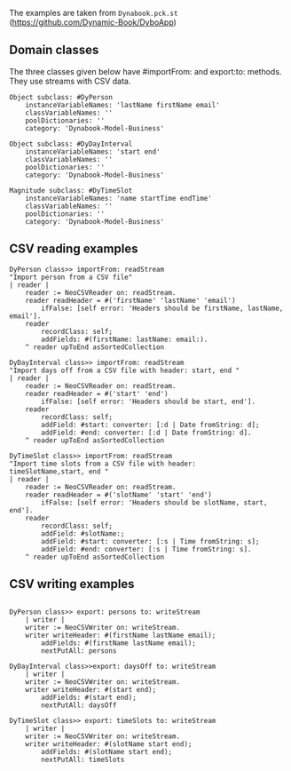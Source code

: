The examples are taken from ``Dynabook.pck.st`` (https://github.com/Dynamic-Book/DyboApp)

## Domain classes 
The three classes given below have  #importFrom: and export:to: methods. They use streams with CSV data.

````Smalltalk
Object subclass: #DyPerson
	instanceVariableNames: 'lastName firstName email'
	classVariableNames: ''
	poolDictionaries: ''
	category: 'Dynabook-Model-Business'
````

````Smalltalk
Object subclass: #DyDayInterval
	instanceVariableNames: 'start end'
	classVariableNames: ''
	poolDictionaries: ''
	category: 'Dynabook-Model-Business'
````


````Smalltalk
Magnitude subclass: #DyTimeSlot
	instanceVariableNames: 'name startTime endTime'
	classVariableNames: ''
	poolDictionaries: ''
	category: 'Dynabook-Model-Business'
````




## CSV reading examples 

````Smalltalk
DyPerson class>> importFrom: readStream 
"Import person from a CSV file"
| reader |
    reader := NeoCSVReader on: readStream.
    reader readHeader = #('firstName' 'lastName' 'email')
        ifFalse: [self error: 'Headers should be firstName, lastName, email'].
    reader
        recordClass: self;
        addFields: #(firstName: lastName: email:).
    ^ reader upToEnd asSortedCollection
````


````Smalltalk
DyDayInterval class>> importFrom: readStream
"Import days off from a CSV file with header: start, end "
| reader |
    reader := NeoCSVReader on: readStream.
    reader readHeader = #('start' 'end')
        ifFalse: [self error: 'Headers should be start, end'].
    reader
        recordClass: self;
        addField: #start: converter: [:d | Date fromString: d];
        addField: #end: converter: [:d | Date fromString: d].
    ^ reader upToEnd asSortedCollection
````



````Smalltalk
DyTimeSlot class>> importFrom: readStream
"Import time slots from a CSV file with header:
timeSlotName,start, end "
| reader |
	reader := NeoCSVReader on: readStream.
	reader readHeader = #('slotName' 'start' 'end')
		ifFalse: [self error: 'Headers should be slotName, start, end'].
	reader 
		recordClass: self;
		addField: #slotName:;
		addField: #start: converter: [:s | Time fromString: s];
		addField: #end: converter: [:s | Time fromString: s].
	^ reader upToEnd asSortedCollection 
````




## CSV writing examples 

````Smalltalk

DyPerson class>> export: persons to: writeStream
	| writer |
	writer := NeoCSVWriter on: writeStream.
	writer writeHeader: #(firstName lastName email);
		addFields: #(firstName lastName email);
		nextPutAll: persons 
````




````Smalltalk
DyDayInterval class>>export: daysOff to: writeStream
	| writer |
	writer := NeoCSVWriter on: writeStream.
	writer writeHeader: #(start end);
		addFields: #(start end);
		nextPutAll: daysOff 
````


````Smalltalk
DyTimeSlot class>> export: timeSlots to: writeStream
	| writer |
	writer := NeoCSVWriter on: writeStream.
	writer writeHeader: #(slotName start end);
		addFields: #(slotName start end);
		nextPutAll: timeSlots

````
